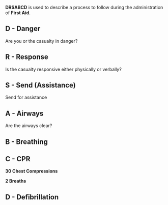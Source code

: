 **DRSABCD** is used to describe a process to follow during the administration of **First Aid**.

## D - Danger

Are you or the casualty in danger?

## R - Response

Is the casualty responsive either physically or verbally?

## S - Send (Assistance)

Send for assistance

## A - Airways

Are the airways clear?

## B - Breathing



## C - CPR

**30 Chest Compressions**

**2 Breaths**

## D - Defibrillation